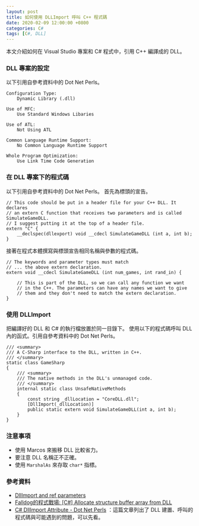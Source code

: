 ```yaml
---
layout: post
title: 如何使用 DLLImport 呼叫 C++ 程式碼
date: 2020-02-09 12:00:00 +0800
categories: C#
tags: [C#, DLL]
---
```


本文介紹如何在 Visual Studio 專案和 C# 程式中，引用 C++ 編譯成的 DLL。

### DLL 專案的設定

以下引用自參考資料中的 Dot Net Perls。

```
Configuration Type:
    Dynamic Library (.dll)

Use of MFC:
    Use Standard Windows Libaries

Use of ATL:
    Not Using ATL

Common Language Runtime Support:
    No Common Language Runtime Support

Whole Program Optimization:
    Use Link Time Code Generation
```

### 在 DLL 專案下的程式碼

以下引用自參考資料中的 Dot Net Perls。
首先為標頭的宣告。

```
// This code should be put in a header file for your C++ DLL. It declares
// an extern C function that receives two parameters and is called SimulateGameDLL.
// I suggest putting it at the top of a header file.
extern "C" {
    __declspec(dllexport) void __cdecl SimulateGameDLL (int a, int b);
}
```

接著在程式本體撰寫與標頭宣告相同名稱與參數的程式碼。

```
// The keywords and parameter types must match
// ... the above extern declaration.
extern void __cdecl SimulateGameDLL (int num_games, int rand_in) {

    // This is part of the DLL, so we can call any function we want
    // in the C++. The parameters can have any names we want to give
    // them and they don't need to match the extern declaration.
}
```

### 使用 DLLImport

把編譯好的 DLL 和 C# 的執行檔放置於同一目錄下。
使用以下的程式碼呼叫 DLL 內的函式。引用自參考資料中的 Dot Net Perls。

```
/// <summary>
/// A C-Sharp interface to the DLL, written in C++.
/// </summary>
static class GameSharp
{
    /// <summary>
    /// The native methods in the DLL's unmanaged code.
    /// </summary>
    internal static class UnsafeNativeMethods
    {
        const string _dllLocation = "CoreDLL.dll";
        [DllImport(_dllLocation)]
        public static extern void SimulateGameDLL(int a, int b);
    }
}
```

### 注意事項

- 使用 Marcos 來搬移 DLL 比較省力。
- 要注意 DLL 名稱正不正確。
- 使用 `MarshalAs` 來存取 `char*` 指標。

### 參考資料

- [DllImport and ref parameters](https://social.msdn.microsoft.com/Forums/vstudio/en-US/9b1c472b-7b0c-4ccc-a4fd-d64e23a82072/dllimport-and-ref-parameters?forum=csharpgeneral) 
- [Falldog的程式戰場: [C#] Allocate structure buffer array from DLL](http://falldog7.blogspot.com/2015/01/c-sharp-allocate-structure-buffer-array-dll.html)
- [C# DllImport Attribute - Dot Net Perls](https://www.dotnetperls.com/dllimport) ：這篇文章列出了 DLL 建置、呼叫的程式碼與可能遇到的問題，可以先看。